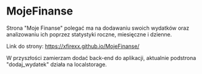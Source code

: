 # MojeFinanse

Strona "Moje Finanse" polegać ma na dodawaniu swoich wydatków oraz analizowaniu ich poprzez statystyki roczne, miesięczne i dzienne. 

Link do strony: https://xfirexx.github.io/MojeFinanse/

W przyszłości zamierzam dodać back-end do aplikacji, aktualnie podstrona "dodaj_wydatek" działa na localstorage.
